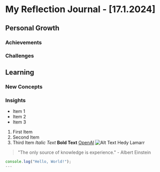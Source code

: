 # My Reflection Journal - [17.1.2024]
## Personal Growth
### Achievements
### Challenges
## Learning
### New Concepts
### Insights
- Item 1
- Item 2
- Item 3
1. First Item
2. Second Item
3. Third Item
*Italic Text*
**Bold Text**
[OpenAI](https://www.openai.com/)
![Alt Text Hedy Lamarr](https://i.imgur.com/yXOvdOSs.jpg)
> "The only source of knowledge is experience." - Albert Einstein
```javascript
console.log("Hello, World!");
---
